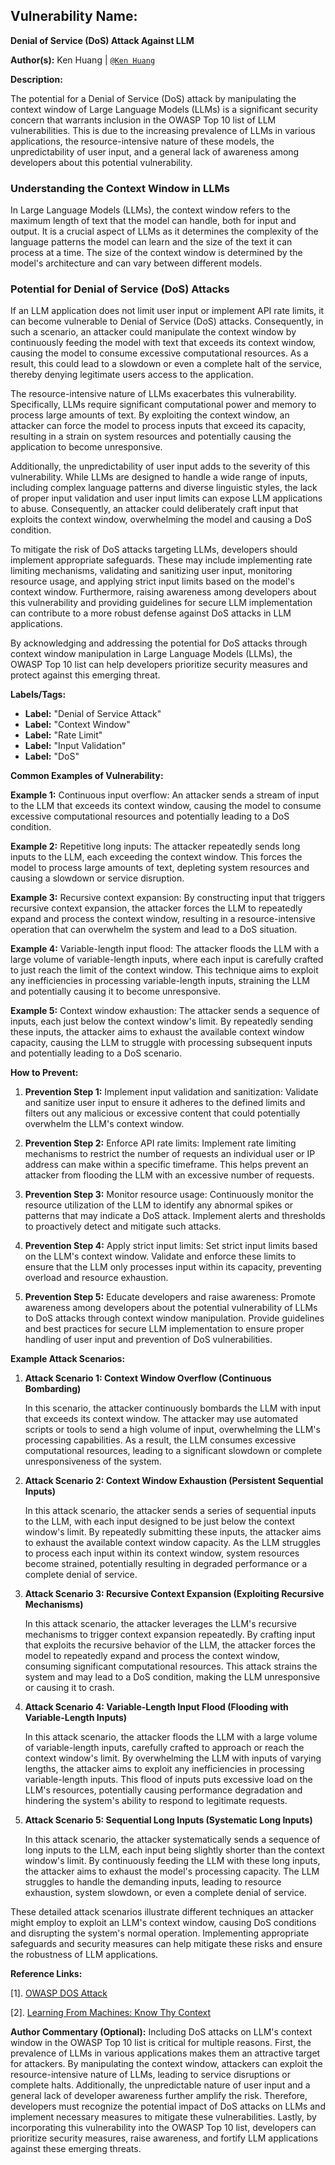 ## **Vulnerability Name:**

 **Denial of Service (DoS) Attack Against LLM**
 
**Author(s):**
Ken Huang | [`@Ken Huang`](https://github.com/kenhuangus/www-project-top-10-for-large-language-model-application)

**Description:**


The potential for a Denial of Service (DoS) attack by manipulating the context window of Large Language Models (LLMs) is a significant security concern that warrants inclusion in the OWASP Top 10 list of LLM vulnerabilities. This is due to the increasing prevalence of LLMs in various applications, the resource-intensive nature of these models, the unpredictability of user input, and a general lack of awareness among developers about this potential vulnerability.

### Understanding the Context Window in LLMs

In Large Language Models (LLMs), the context window refers to the maximum length of text that the model can handle, both for input and output. It is a crucial aspect of LLMs as it determines the complexity of the language patterns the model can learn and the size of the text it can process at a time. The size of the context window is determined by the model's architecture and can vary between different models.

### Potential for Denial of Service (DoS) Attacks

If an LLM application does not limit user input or implement API rate limits, it can become vulnerable to Denial of Service (DoS) attacks. Consequently, in such a scenario, an attacker could manipulate the context window by continuously feeding the model with text that exceeds its context window, causing the model to consume excessive computational resources. As a result, this could lead to a slowdown or even a complete halt of the service, thereby denying legitimate users access to the application.

The resource-intensive nature of LLMs exacerbates this vulnerability. Specifically, LLMs require significant computational power and memory to process large amounts of text. By exploiting the context window, an attacker can force the model to process inputs that exceed its capacity, resulting in a strain on system resources and potentially causing the application to become unresponsive.

Additionally, the unpredictability of user input adds to the severity of this vulnerability. While LLMs are designed to handle a wide range of inputs, including complex language patterns and diverse linguistic styles, the lack of proper input validation and user input limits can expose LLM applications to abuse. Consequently, an attacker could deliberately craft input that exploits the context window, overwhelming the model and causing a DoS condition.

To mitigate the risk of DoS attacks targeting LLMs, developers should implement appropriate safeguards. These may include implementing rate limiting mechanisms, validating and sanitizing user input, monitoring resource usage, and applying strict input limits based on the model's context window. Furthermore, raising awareness among developers about this vulnerability and providing guidelines for secure LLM implementation can contribute to a more robust defense against DoS attacks in LLM applications.

By acknowledging and addressing the potential for DoS attacks through context window manipulation in Large Language Models (LLMs), the OWASP Top 10 list can help developers prioritize security measures and protect against this emerging threat.

**Labels/Tags:**

- **Label:** "Denial of Service Attack"
- **Label:** "Context Window"
- **Label:** "Rate Limit"
- **Label:** "Input Validation"
- **Label:** "DoS"

**Common Examples of Vulnerability:**

 **Example 1:** Continuous input overflow: An attacker sends a stream of input to the LLM that exceeds its context window, causing the model to consume excessive computational resources and potentially leading to a DoS condition.

**Example 2:** Repetitive long inputs: The attacker repeatedly sends long inputs to the LLM, each exceeding the context window. This forces the model to process large amounts of text, depleting system resources and causing a slowdown or service disruption.

 **Example 3:** Recursive context expansion: By constructing input that triggers recursive context expansion, the attacker forces the LLM to repeatedly expand and process the context window, resulting in a resource-intensive operation that can overwhelm the system and lead to a DoS situation.

**Example 4:** Variable-length input flood: The attacker floods the LLM with a large volume of variable-length inputs, where each input is carefully crafted to just reach the limit of the context window. This technique aims to exploit any inefficiencies in processing variable-length inputs, straining the LLM and potentially causing it to become unresponsive.

 **Example 5:** Context window exhaustion: The attacker sends a sequence of inputs, each just below the context window's limit. By repeatedly sending these inputs, the attacker aims to exhaust the available context window capacity, causing the LLM to struggle with processing subsequent inputs and potentially leading to a DoS scenario.


**How to Prevent:**


1. **Prevention Step 1:** Implement input validation and sanitization: Validate and sanitize user input to ensure it adheres to the defined limits and filters out any malicious or excessive content that could potentially overwhelm the LLM's context window.

2. **Prevention Step 2:** Enforce API rate limits: Implement rate limiting mechanisms to restrict the number of requests an individual user or IP address can make within a specific timeframe. This helps prevent an attacker from flooding the LLM with an excessive number of requests.

3. **Prevention Step 3:** Monitor resource usage: Continuously monitor the resource utilization of the LLM to identify any abnormal spikes or patterns that may indicate a DoS attack. Implement alerts and thresholds to proactively detect and mitigate such attacks.

4. **Prevention Step 4:** Apply strict input limits: Set strict input limits based on the LLM's context window. Validate and enforce these limits to ensure that the LLM only processes input within its capacity, preventing overload and resource exhaustion.

5. **Prevention Step 5:** Educate developers and raise awareness: Promote awareness among developers about the potential vulnerability of LLMs to DoS attacks through context window manipulation. Provide guidelines and best practices for secure LLM implementation to ensure proper handling of user input and prevention of DoS vulnerabilities.



**Example Attack Scenarios:**


1. **Attack Scenario 1: Context Window Overflow (Continuous Bombarding)**

   In this scenario, the attacker continuously bombards the LLM with input that exceeds its context window. The attacker may use automated scripts or tools to send a high volume of input, overwhelming the LLM's processing capabilities. As a result, the LLM consumes excessive computational resources, leading to a significant slowdown or complete unresponsiveness of the system.

2. **Attack Scenario 2: Context Window Exhaustion (Persistent Sequential Inputs)**

   In this attack scenario, the attacker sends a series of sequential inputs to the LLM, with each input designed to be just below the context window's limit. By repeatedly submitting these inputs, the attacker aims to exhaust the available context window capacity. As the LLM struggles to process each input within its context window, system resources become strained, potentially resulting in degraded performance or a complete denial of service.

3. **Attack Scenario 3: Recursive Context Expansion (Exploiting Recursive Mechanisms)**

   In this attack scenario, the attacker leverages the LLM's recursive mechanisms to trigger context expansion repeatedly. By crafting input that exploits the recursive behavior of the LLM, the attacker forces the model to repeatedly expand and process the context window, consuming significant computational resources. This attack strains the system and may lead to a DoS condition, making the LLM unresponsive or causing it to crash.

4. **Attack Scenario 4: Variable-Length Input Flood (Flooding with Variable-Length Inputs)**

   In this attack scenario, the attacker floods the LLM with a large volume of variable-length inputs, carefully crafted to approach or reach the context window's limit. By overwhelming the LLM with inputs of varying lengths, the attacker aims to exploit any inefficiencies in processing variable-length inputs. This flood of inputs puts excessive load on the LLM's resources, potentially causing performance degradation and hindering the system's ability to respond to legitimate requests.

5. **Attack Scenario 5: Sequential Long Inputs (Systematic Long Inputs)**

   In this attack scenario, the attacker systematically sends a sequence of long inputs to the LLM, each input being slightly shorter than the context window's limit. By continuously feeding the LLM with these long inputs, the attacker aims to exhaust the model's processing capacity. The LLM struggles to handle the demanding inputs, leading to resource exhaustion, system slowdown, or even a complete denial of service.

These detailed attack scenarios illustrate different techniques an attacker might employ to exploit an LLM's context window, causing DoS conditions and disrupting the system's normal operation. Implementing appropriate safeguards and security measures can help mitigate these risks and ensure the robustness of LLM applications.

**Reference Links:**


[1]. [OWASP DOS Attack](https://owasp.org/www-community/attacks/Denial_of_Service) 

[2]. [Learning From Machines: Know Thy Context](https://lukebechtel.com/blog/lfm-know-thy-context) 

**Author Commentary (Optional):**
Including DoS attacks on LLM's context window in the OWASP Top 10 list is critical for multiple reasons. First, the prevalence of LLMs in various applications makes them an attractive target for attackers. By manipulating the context window, attackers can exploit the resource-intensive nature of LLMs, leading to service disruptions or complete halts. Additionally, the unpredictable nature of user input and a general lack of developer awareness further amplify the risk. Therefore, developers must recognize the potential impact of DoS attacks on LLMs and implement necessary measures to mitigate these vulnerabilities. Lastly, by incorporating this vulnerability into the OWASP Top 10 list, developers can prioritize security measures, raise awareness, and fortify LLM applications against these emerging threats.
